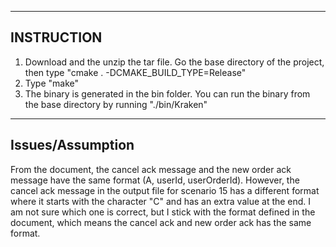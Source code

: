 ------------------------------
INSTRUCTION
------------------------------

1) Download and the unzip the tar file. Go the base directory of the project, then type "cmake . -DCMAKE_BUILD_TYPE=Release"
2) Type "make"
3) The binary is generated in the bin folder. You can run the binary from the base directory by running "./bin/Kraken"

------------------------------
Issues/Assumption
------------------------------

From the document, the cancel ack message and the new order ack message have the same format (A, userId, userOrderId). However, the cancel ack message in the output file for scenario 15 has a different format where it starts with the character "C" and has an extra value at the end. I am not sure which one is correct, but I stick with the format defined in the document, which means the cancel ack and new order ack has the same format.
